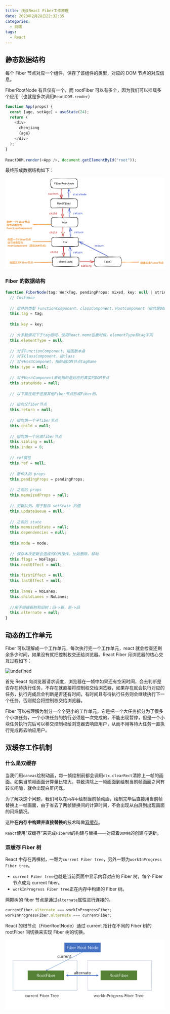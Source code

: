 ```yaml
---
title: 浅谈React Fiber工作原理
date: 2023年2月28日22:32:35
categories:
  - 前端
tags:
  - React
---
```


<custom-header/>

## 静态数据结构

每个 Fiber 节点对应一个组件，保存了该组件的类型，对应的 DOM 节点的对应信息。

FiberRootNode 有且仅有一个，而 rootFiber 可以有多个，因为我们可以挂载多个应用（也就是多次调用`ReactDOM.render`）

```js
function App(props) {
  const [age, setAge] = useState(24);
  return (
    <div>
      chenjiang
      {age}
    </div>
  );
}

ReactDOM.render(<App />, document.getElementById("root"));
```

最终形成数据结构如下：

![1677589785791](./images/1677589785791.png)

### Fiber 的数据结构

```js
function FiberNode(tag: WorkTag, pendingProps: mixed, key: null | string, mode: TypeOfMode) {
  // Instance

  // 组件的类型 FunctionComponent、classComponent、HostComponent（指的是DOM节点对应的Fiber节点）
  this.tag = tag;

  this.key = key;

  // 大多数情况下于tag相同，使用React.memo包裹时候，elementType和tag不同
  this.elementType = null;

  // 对于FunctionComponent，指函数本身
  // 对于ClassComponent，指class
  // 对于HostComponet，指的是DOM节点tagName
  this.type = null;

  // 对于HostComponent来说指的是对应的真实的DOM节点
  this.stateNode = null;

  // 以下属性用于连接其他Fiber节点形成Fiber树。

  // 指向父fiber节点
  this.return = null;

  // 指向第一个子fiber节点
  this.child = null;

  // 指向第一个兄弟fiber节点
  this.sibling = null;
  this.index = 0;

  // ref属性
  this.ref = null;

  // 新传入的 props
  this.pendingProps = pendingProps;

  // 之前的 props
  this.memoizedProps = null;

  // 更新队列，用于暂存 setState 的值
  this.updateQueue = null;

  // 之前的 state
  this.memoizedState = null;
  this.dependencies = null;

  this.mode = mode;

  // 保存本次更新会造成的DOM操作。比如删除，移动
  this.flags = NoFlags;
  this.nextEffect = null;

  this.firstEffect = null;
  this.lastEffect = null;

  this.lanes = NoLanes;
  this.childLanes = NoLanes;

  //用于链接新树和旧树；旧->新，新->旧
  this.alternate = null;
}
```

## 动态的工作单元

Fiber 可以理解成一个工作单元，每次执行完一个工作单元，react 就会检查还剩余多少时间，如果没有就把控制权交还给浏览器。React Fiber 月浏览器的核心交互过程如下：

![undefined](https://p3-juejin.byteimg.com/tos-cn-i-k3u1fbpfcp/78a602cbc87342628ace49abb5d20c39~tplv-k3u1fbpfcp-zoom-in-crop-mark:4536:0:0:0.awebp)

首先 React 向浏览器请求调度，浏览器在一帧中如果还有空闲时间，会去判断是否存在待执行任务，不存在就直接将控制权交给浏览器，如果存在就会执行对应的任务，执行完成后会判断是否还有时间，有时间且有待执行任务则会继续执行下一个任务，否则就会将控制权交给浏览器。

Fiber 可以被理解为划分一个个更小的工作单元，它是把一个大任务拆分为了很多个小块任务，一个小块任务的执行必须是一次完成的，不能出现暂停，但是一个小块任务执行完后可以移交控制权给浏览器去响应用户，从而不用等待大任务一直执行完成再去响应用户。

## 双缓存工作机制

### 什么是双缓存

当我们用`canvas`绘制动画，每一帧绘制前都会调用`ctx.clearRect`清除上一帧的画面。如果当前帧画面计算量比较大，导致清除上一帧画面到绘制当前帧画面之间有较长间隙，就会出现白屏闪烁。

为了解决这个问题，我们可以在`内存中`绘制当前帧动画，绘制完毕后直接用当前帧替换上一帧画面，由于省去了两帧替换间的计算时间，不会出现从白屏到出现画面的闪烁情况。

这种**在内存中构建并直接替换**的技术叫做[双缓存](https://link.juejin.cn?target=https%3A%2F%2Fbaike.baidu.com%2Fitem%2F%E5%8F%8C%E7%BC%93%E5%86%B2)。

`React`使用“双缓存”来完成`Fiber树`的构建与替换——对应着`DOM树`的创建与更新。

### 双缓存 Fiber 树

React 中存在两棵树，一颗为`current Fiber tree`，另外一颗为`workInProgress Fiber tree`。

- `current Fiber tree`也就是当前页面中显示内容对应的 Fiber 树，每个 Fiber 节点成为 current fiber。
- `workInProgress Fiber tree`正在内存中构建的 Fiber 树。

两颗树的 fiber 节点是通过`alternate`属性进行连接的。

```js
currentFiber.alternate === workInProgressFiber;
workInProgressFiber.alternate === currentFiber;
```

React 的根节点（FiberRootNode）通过 current 指针在不同的 Fiber 树的 rootFiber 间切换来实现 Fiber 树的切换。

![动画](./images/animate.gif)
